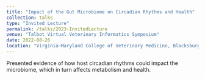 ```yaml
---
title: "Impact of the Gut Microbiome on Circadian Rhythms and Health"
collection: talks
type: "Invited Lecture"
permalink: /talks/2023-InvitedLecture
venue: "Talbot Virtual Veterinary Informatics Symposium"
date: 2022-08-26
location: "Virginia–Maryland College of Veterinary Medicine, Blacksburg, VA, USA"
---
```


Presented evidence of how host circadian rhythms could impact the microbiome, which in turn affects metabolism and health. 